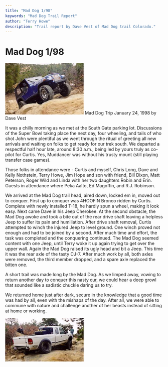 ```yaml
---
title: "Mad Dog 1/98"
keywords: "Mad Dog Trail Report"
author: "Terry Howe"
description: "Trail report by Dave Vest of Mad Dog trail Colorado."
---
```

# Mad Dog 1/98

![Chris on Mad Dog](../../img/terry/trail/md980102.jpg) Mad Dog Trip
January 24, 1998
by
Dave Vest

It was a chilly morning as we met at the South Gate parking lot. Discussions of the Super Bowl taking place the next day, four wheeling, and tails of who shot John were plentiful as we went through the ritual of greeting all new arrivals and waiting on folks to get ready for our trek south. We departed a respectful half hour late, around 8:30 a.m., being led by yours truly as co-pilot for Curtis. Yes, Muddancer was without his trusty mount (still playing transfer case games).

Those folks in attendance were - Curtis and myself, Chris Long, Dave and Kelly Nothstein, Terry Howe, Jim Hope and son with friend, Bill Dixon, Matt Peterson, Roger Wild and Linda with her two daughters Robin and Erin. Guests in attendance where Peka Aalto, Ed Magoffin, and R.J. Robinson.

We arrived at the Mad Dog trail head, aired down, locked em in, moved out to conquer. First up to conquer was 4HOOFIN Bronco ridden by Curtis. Complete with newly installed T-18, he hardly spun a wheel, making it look easy. Next came Dave in his Jeep Cherokee. At the second obstacle, the Mad Dog awoke and took a bite out of the rear drive shaft leaving a helpless Jeep to suffer its pain and humiliation. After drive shaft removal, Curtis attempted to winch the injured Jeep to level ground. One winch proved not enough and had to be joined by a second. After much time and effort, the task was completed and the conquering continued. The Mad Dog seemed content with one Jeep, until Terry woke it up again trying to get over the upper wall. Again the Mad Dog raised its ugly head and bit a Jeep. This time it was the rear axle of the tasty CJ-7. After much work by all, both axles were removed, the third member dropped, and a spare axle replaced the bitten one.

A short trail was made long by the Mad Dog. As we limped away, vowing to return another day to conquer this nasty cur, we could hear a deep growl that sounded like a sadistic chuckle daring us to try.

We returned home just after dark, secure in the knowledge that a good time was had by all, even with the mishaps of the day. After all, we were able to commune with nature and challenge another of her beasts instead of sitting at home or working.

![Bill on Mad Dog](../../img/terry/trail/md980101.jpg)